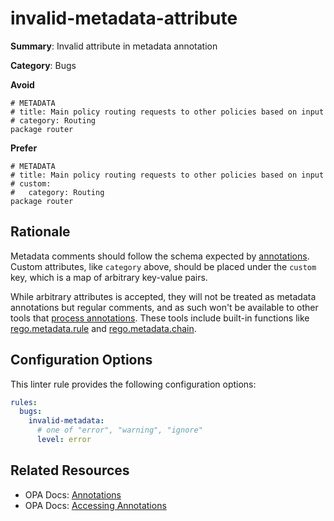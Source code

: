 # invalid-metadata-attribute

**Summary**: Invalid attribute in metadata annotation

**Category**: Bugs

**Avoid**
```rego
# METADATA
# title: Main policy routing requests to other policies based on input
# category: Routing
package router
```

**Prefer**
```rego
# METADATA
# title: Main policy routing requests to other policies based on input
# custom:
#   category: Routing
package router
```

## Rationale

Metadata comments should follow the schema expected by
[annotations](https://www.openpolicyagent.org/docs/latest/policy-language/#annotations). Custom attributes, like
`category` above, should be placed under the `custom` key, which is a map of arbitrary key-value pairs.

While arbitrary attributes is accepted, they will not be treated as metadata annotations but regular comments, and as
such won't be available to other tools that
[process annotations](https://www.openpolicyagent.org/docs/latest/policy-language/#accessing-annotations).
These tools include built-in functions like
[rego.metadata.rule](https://www.openpolicyagent.org/docs/latest/policy-reference/#builtin-rego-regometadatarule) and
[rego.metadata.chain](https://www.openpolicyagent.org/docs/latest/policy-reference/#builtin-rego-regometadatachain).

## Configuration Options

This linter rule provides the following configuration options:

```yaml
rules: 
  bugs:
    invalid-metadata:
      # one of "error", "warning", "ignore"
      level: error
```

## Related Resources

- OPA Docs: [Annotations](https://www.openpolicyagent.org/docs/latest/policy-language/#annotations)
- OPA Docs: [Accessing Annotations](https://www.openpolicyagent.org/docs/latest/policy-language/#accessing-annotations)
